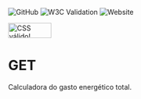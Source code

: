 ![GitHub](https://img.shields.io/github/license/paulonicolas5569/GET)
![W3C Validation](https://img.shields.io/w3c-validation/html?targetUrl=https%3A%2F%2Fpaulonicolas5569.github.io%2FGET%2F)
![Website](https://img.shields.io/website?url=https%3A%2F%2Fpaulonicolas5569.github.io%2FGET%2F)

<p>
    <a href="http://jigsaw.w3.org/css-validator/check/referer">
        <img style="border:0;width:88px;height:31px"
            src="http://jigsaw.w3.org/css-validator/images/vcss"
            alt="CSS válido!" />
    </a>
</p>


# GET
Calculadora do gasto energético total.
